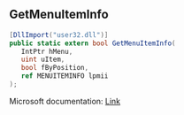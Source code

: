 ## GetMenuItemInfo

```csharp
[DllImport("user32.dll")]
public static extern bool GetMenuItemInfo(
   IntPtr hMenu,
   uint uItem,
   bool fByPosition,
   ref MENUITEMINFO lpmii
);
```

Microsoft documentation: [Link](https://learn.microsoft.com/en-us/windows/win32/api/winuser/nf-winuser-getmenuiteminfoa)
